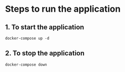 # Steps to run the application 


## 1. To start the application 
`docker-compose up -d`

## 2. To stop the application 
`docker-compose down`
